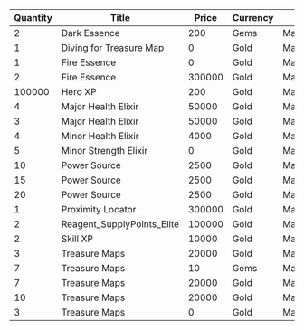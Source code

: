 | Quantity | Title | Price | Currency |  Dev Name |
| -------- | ----- | ----- | -------- |  -------- |
| 2 | Dark Essence | 200 | Gems | Marketplace.L12.Page03.Reagent.26 |
| 1 | Diving for Treasure Map | 0 | Gold | Marketplace.L01.Page3.VIP5.FreeBonus.74 |
| 1 | Fire Essence | 0 | Gold | Marketplace.L08.Page03.Free.50 |
| 2 | Fire Essence | 300000 | Gold | Marketplace.L17.Page03.Shard.25 |
| 100000 | Hero XP | 200 | Gold | Marketplace.L02.Page03.XP.03 |
| 4 | Major Health Elixir | 50000 | Gold | Marketplace.L09.Page03.MajorElixir.09 |
| 3 | Major Health Elixir | 50000 | Gold | Marketplace.L14.Page03.ElixirAll.11 |
| 4 | Minor Health Elixir | 4000 | Gold | Marketplace.L04.Page03.MinorElixir.09 |
| 5 | Minor Strength Elixir | 0 | Gold | Marketplace.L01.Page03.Free.11 |
| 10 | Power Source | 2500 | Gold | Marketplace.L05.Page03.PowerSource.03 |
| 15 | Power Source | 2500 | Gold | Marketplace.L10.Page03.PowerSource.06 |
| 20 | Power Source | 2500 | Gold | Marketplace.L15.Page03.PowerSource.09 |
| 1 | Proximity Locator | 300000 | Gold | Marketplace.L18.Page03.Hero.09 |
| 2 | Reagent_SupplyPoints_Elite | 100000 | Gold | Marketplace.L06.Page03.Token.15 |
| 2 | Skill XP | 10000 | Gold | Marketplace.L13.Page03.MapsMisc.31 |
| 3 | Treasure Maps | 20000 | Gold | Marketplace.L03.Page03.MapFragments.03 |
| 7 | Treasure Maps | 10 | Gems | Marketplace.L07.Page03.MapFragments.09 |
| 7 | Treasure Maps | 20000 | Gold | Marketplace.L11.Page03.TreasureMap.03 |
| 10 | Treasure Maps | 20000 | Gold | Marketplace.L16.Page03.TreasureMap.06 |
| 3 | Treasure Maps | 0 | Gold | Marketplace.L20.Page03.Free.133 |

